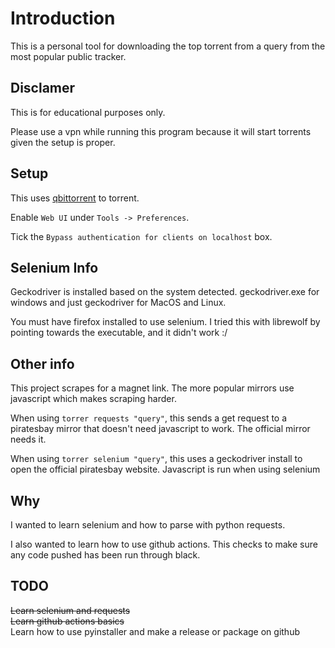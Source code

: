 # Introduction

This is a personal tool for downloading the top torrent from a query from
the most popular public tracker.

## Disclamer 

This is for educational purposes only.

Please use a vpn while running this program because it will start torrents
given the setup is proper.

## Setup

This uses [qbittorrent](https://www.qbittorrent.org/) to torrent.

Enable `Web UI` under `Tools -> Preferences`.

Tick the `Bypass authentication for clients on localhost` box.

## Selenium Info

Geckodriver is installed based on the system detected. geckodriver.exe for windows and
just geckodriver for MacOS and Linux.

You must have firefox installed to use selenium. I tried this with librewolf by pointing
towards the executable, and it didn't work :/

## Other info

This project scrapes for a magnet link. The more popular mirrors use javascript which
makes scraping harder.

When using `torrer requests "query"`, this sends a get request to a piratesbay mirror
that doesn't need javascript to work. The official mirror needs it.

When using `torrer selenium "query"`, this uses a geckodriver install to open the
official piratesbay website. Javascript is run when using selenium

## Why

I wanted to learn selenium and how to parse with python requests.

I also wanted to learn how to use github actions. This checks to make
sure any code pushed has been run through black.

## TODO

~~Learn selenium and requests~~  
~~Learn github actions basics~~  
Learn how to use pyinstaller and make a release or package on github  